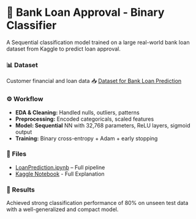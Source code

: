 # 🏦 Bank Loan Approval - Binary Classifier
A Sequential classification model trained on a large real-world bank loan dataset from Kaggle to predict loan approval.

### 📊 Dataset
Customer financial and loan data
📥  <a href="https://www.kaggle.com/datasets/omkar5/dataset-for-bank-loan-prediction" target="_blank">Dataset for Bank Loan Prediction</a>

### ⚙️ Workflow
* **EDA & Cleaning:** Handled nulls, outliers, patterns
* **Preprocessing:** Encoded categoricals, scaled features
* **Model: Sequential** NN with 32,768 parameters, ReLU layers, sigmoid output
* **Training:** Binary cross-entropy + Adam + early stopping

### 📁 Files
* <a href="https://github.com/NishantkSingh0/Predictive-Models/blob/main/LoanPrediction.ipynb" target="_blank">LoanPrediction.ipynb</a> – Full pipeline
* <a href="https://www.kaggle.com/code/nishantsingh96/loanprediction" target="_blank">Kaggle Notebook</a> - Full Explanation

### 🚀 Results
Achieved strong classification performance of 80% on unseen test data with a well-generalized and compact model.
